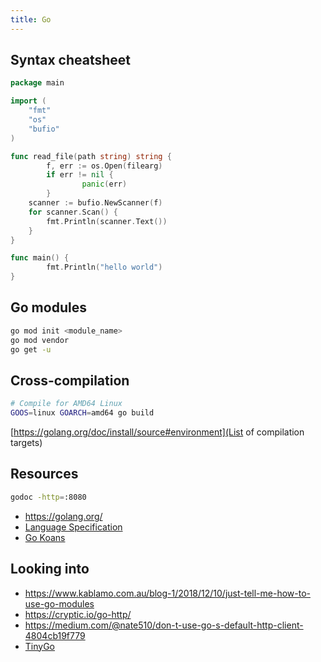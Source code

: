 ```yaml
---
title: Go
---
```


## Syntax cheatsheet

```go
package main

import (
	"fmt"
	"os"
	"bufio"
)

func read_file(path string) string {
        f, err := os.Open(filearg)
        if err != nil {
                panic(err)
        }
	scanner := bufio.NewScanner(f)
	for scanner.Scan() {
		fmt.Println(scanner.Text())
	}
}

func main() {
        fmt.Println("hello world")
}
```

## Go modules

```bash
go mod init <module_name>
go mod vendor
go get -u
```

## Cross-compilation

```bash
# Compile for AMD64 Linux
GOOS=linux GOARCH=amd64 go build
```

[https://golang.org/doc/install/source#environment](List of compilation targets)

## Resources

```bash
godoc -http=:8080
```

* <https://golang.org/>
* [Language Specification](https://golang.org/ref/spec)
* [Go Koans](https://github.com/cdarwin/go-koans)

## Looking into

* https://www.kablamo.com.au/blog-1/2018/12/10/just-tell-me-how-to-use-go-modules
* https://cryptic.io/go-http/
* https://medium.com/@nate510/don-t-use-go-s-default-http-client-4804cb19f779
* [TinyGo](https://tinygo.org/)
